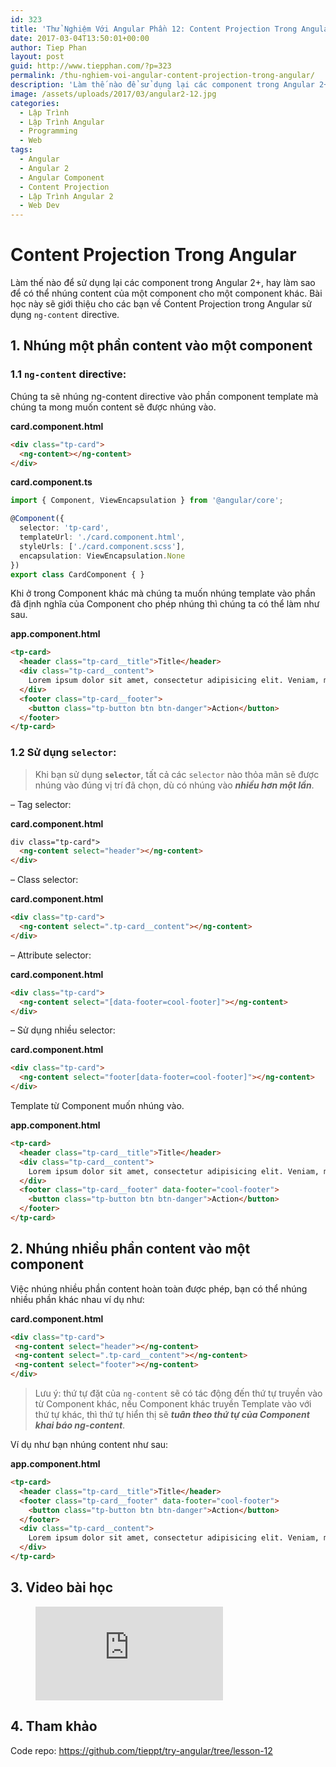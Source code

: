 ```yaml
---
id: 323
title: 'Thử Nghiệm Với Angular Phần 12: Content Projection Trong Angular'
date: 2017-03-04T13:50:01+00:00
author: Tiep Phan
layout: post
guid: http://www.tiepphan.com/?p=323
permalink: /thu-nghiem-voi-angular-content-projection-trong-angular/
description: 'Làm thế nào để sử dụng lại các component trong Angular 2+, hay làm sao để có thể nhúng content của một component cho một component khác. Content Projection trong Angular sẽ giải quyết bài toán này.'
image: /assets/uploads/2017/03/angular2-12.jpg
categories:
  - Lập Trình
  - Lập Trình Angular
  - Programming
  - Web
tags:
  - Angular
  - Angular 2
  - Angular Component
  - Content Projection
  - Lập Trình Angular 2
  - Web Dev
---
```


# Content Projection Trong Angular

Làm thế nào để sử dụng lại các component trong Angular 2+, hay làm sao để có thể nhúng content của một component cho một component khác. Bài học này sẽ giới thiệu cho các bạn về Content Projection trong Angular sử dụng `ng-content` directive.


## 1. Nhúng một phần content vào một component

### 1.1 `ng-content` directive:

Chúng ta sẽ nhúng ng-content directive vào phần component template mà chúng ta mong muốn content sẽ được nhúng vào.

**card.component.html**

```html
<div class="tp-card">
  <ng-content></ng-content>
</div>
```

**card.component.ts**

```ts
import { Component, ViewEncapsulation } from '@angular/core';

@Component({
  selector: 'tp-card',
  templateUrl: './card.component.html',
  styleUrls: ['./card.component.scss'],
  encapsulation: ViewEncapsulation.None
})
export class CardComponent { }
```

Khi ở trong Component khác mà chúng ta muốn nhúng template vào phần đã định nghĩa của Component cho phép nhúng thì chúng ta có thể làm như sau.

**app.component.html**
```html
<tp-card>
  <header class="tp-card__title">Title</header>
  <div class="tp-card__content">
    Lorem ipsum dolor sit amet, consectetur adipisicing elit. Veniam, molestiae.
  </div>
  <footer class="tp-card__footer"> 
    <button class="tp-button btn btn-danger">Action</button> 
  </footer>
</tp-card>
```

### 1.2 Sử dụng `selector`:

> Khi bạn sử dụng **`selector`**, tất cả các `selector` nào thỏa mãn sẽ được nhúng vào đúng vị trí đã chọn, dù có nhúng vào **_nhiều hơn một lần_**.

&#8211; Tag selector:

**card.component.html**

```html
div class="tp-card">
  <ng-content select="header"></ng-content>
</div>
```

&#8211; Class selector:

**card.component.html**

```html
<div class="tp-card">
  <ng-content select=".tp-card__content"></ng-content>
</div>
```

&#8211; Attribute selector:

**card.component.html**

```html
<div class="tp-card">
  <ng-content select="[data-footer=cool-footer]"></ng-content>
</div>
```

&#8211; Sử dụng nhiều selector:

**card.component.html**

```html
<div class="tp-card">
  <ng-content select="footer[data-footer=cool-footer]"></ng-content>
</div>
```

Template từ Component muốn nhúng vào.

**app.component.html**

```html
<tp-card>
  <header class="tp-card__title">Title</header>
  <div class="tp-card__content">
    Lorem ipsum dolor sit amet, consectetur adipisicing elit. Veniam, molestiae.
  </div>
  <footer class="tp-card__footer" data-footer="cool-footer"> 
    <button class="tp-button btn btn-danger">Action</button> 
  </footer>
</tp-card>
```

## 2. Nhúng nhiều phần content vào một component

Việc nhúng nhiều phần content hoàn toàn được phép, bạn có thể nhúng nhiều phần khác nhau ví dụ như:

**card.component.html**

```html
<div class="tp-card">
 <ng-content select="header"></ng-content>
 <ng-content select=".tp-card__content"></ng-content>
 <ng-content select="footer"></ng-content>
</div>
```

> Lưu ý: thứ tự đặt của `ng-content` sẽ có tác động đến thứ tự truyền vào từ Component khác, nếu Component khác truyền Template vào với thứ tự khác, thì thứ tự hiển thị sẽ **_tuân theo thứ tự của Component khai báo ng-content_**.

Ví dụ như bạn nhúng content như sau:

**app.component.html**
```html
<tp-card>
  <header class="tp-card__title">Title</header>
  <footer class="tp-card__footer" data-footer="cool-footer"> 
    <button class="tp-button btn btn-danger">Action</button> 
  </footer>
  <div class="tp-card__content">
    Lorem ipsum dolor sit amet, consectetur adipisicing elit. Veniam, molestiae.
  </div>
</tp-card>
```

## 3. Video bài học

<figure class="video_container">
  <iframe src="https://www.youtube.com/embed/AeniQWsk85k" frameborder="0" allowfullscreen="true"> </iframe>
</figure>


## 4. Tham khảo

Code repo: <a href="https://github.com/tieppt/try-angular/tree/lesson-12" target="_blank" rel="noopener noreferrer">https://github.com/tieppt/try-angular/tree/lesson-12</a>
